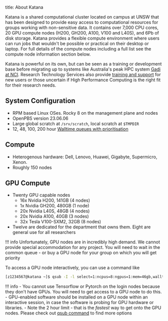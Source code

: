 title: About Katana

Katana is a shared computational cluster located on campus at UNSW that has been designed to provide easy access to computational resources for groups working with non-sensitive data. It contains over 7,000 CPU cores, 20 GPU compute nodes (H200, GH200, A100, V100 and L40S), and 6Pb of disk storage. Katana provides a flexible compute environment where users can run jobs that wouldn't be possible or practical on their desktop or laptop. For full details of the compute nodes including a full list see the compute node information section below.

Katana is powerful on its own, but can be seen as a training or development base before migrating up to systems like Australia's peak HPC system [Gadi at NCI](https://opus.nci.org.au/display/Help/0.+Welcome+to+Gadi). Research Technology Services also provide [training and support](https://unsw.sharepoint.com/sites/restech) for new users or those uncertain if High Performance Computing is the right fit for their research needs.

## System Configuration

- RPM based Linux OSes. Rocky 8 on the management plane and nodes
- OpenPBS version 23.06.06
- Large global scratch at `/srv/scratch`, local scratch at `$TMPDIR`
- 12, 48, 100, 200 hour [Walltime queues with prioritisation](/using_katana/running_jobs/#job-queue-limits-summary)

## Compute

- Heterogenous hardware: Dell, Lenovo, Huawei, Gigabyte, Supermicro, Xenon.
- Roughly 150 nodes

## GPU Compute

- Twenty GPU capable nodes
    - 16x Nvidia H200, 141GB (4 nodes)
    - 1x Nvidia GH200, 480GB (1 node)
    - 20x Nvidia L40S, 48GB (4 nodes)
    - 20x Nvidia A100, 40GB (3 nodes)
    - 32x Tesla V100-SXM2, 32GB (8 nodes)
- Twelve are dedicated for the department that owns them. Eight are general use for all researchers


!!! info
    Unfortunately, GPU nodes are in incredibly high demand. 
    We cannot provide special accommodation for any project. 
    You will need to wait in the common queue - or buy a GPU node for your group on which you will get priority

To access a GPU node interactively, you can use a command like

``` bash
[z1234567@katana ~]$ qsub -I -l select=1:ncpus=8:ngpus=1:mem=46gb,walltime=2:00:00
```

!!! info
    - You cannot use Tensorflow or Pytorch on the login nodes because they don't have GPUs. You will need to get access to a GPU node to do this. 
    - GPU-enabled software should be installed on a GPU node within an interactive session, in case the software is probing for GPU hardware or libraries.
    - Note the 2 hour limit - that is the *fastest* way to get onto the GPU nodes. Please check out [qsub command](/using_katana/running_jobs/#interactive-jobs) to find more options



